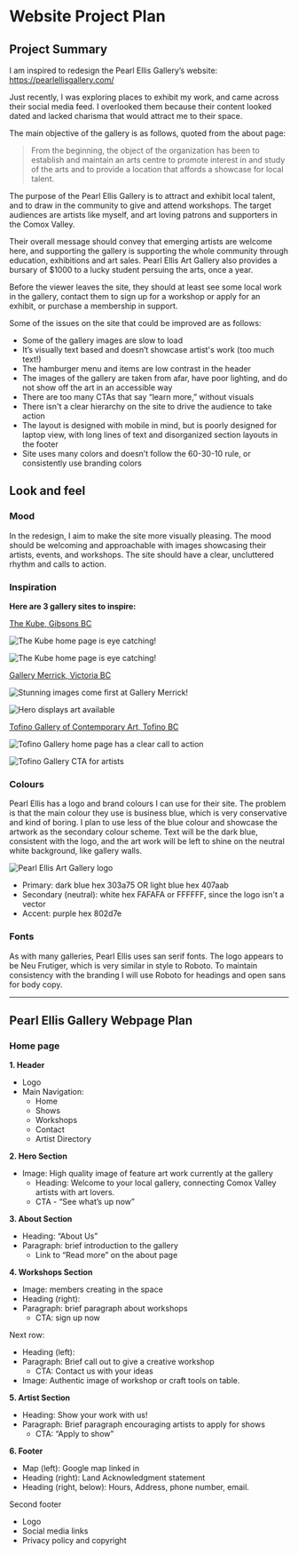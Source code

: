 # Website Project Plan

## Project Summary

I am inspired to redesign the Pearl Ellis Gallery’s website: https://pearlellisgallery.com/

Just recently, I was exploring places to exhibit my work, and came across their social media feed. I overlooked them because their content looked dated and lacked charisma that would attract me to their space.

The main objective of the gallery is as follows, quoted from the about page:

> From the beginning, the object of the organization has been to establish and maintain an arts centre to promote interest in and study of the arts and to provide a location that affords a showcase for local talent.

The purpose of the Pearl Ellis Gallery is to attract and exhibit local talent, and to draw in the community to give and attend workshops. The target audiences are artists like myself, and art loving patrons and supporters in the Comox Valley.

Their overall message should convey that emerging artists are welcome here, and supporting the gallery is supporting the whole community through education, exhibitions and art sales. Pearl Ellis Art Gallery also provides a bursary of $1000 to a lucky student persuing the arts, once a year.

Before the viewer leaves the site, they should at least see some local work in the gallery, contact them to sign up for a workshop or apply for an exhibit, or purchase a membership in support.

Some of the issues on the site that could be improved are as follows:

- Some of the gallery images are slow to load
- It’s visually text based and doesn’t showcase artist's work (too much text!)
- The hamburger menu and items are low contrast in the header
- The images of the gallery are taken from afar, have poor lighting, and do not show off the art in an accessible way
- There are too many CTAs that say “learn more,” without visuals
- There isn't a clear hierarchy on the site to drive the audience to take action
- The layout is designed with mobile in mind, but is poorly designed for laptop view, with long lines of text and disorganized section layouts in the footer
- Site uses many colors and doesn’t follow the 60-30-10 rule, or consistently use branding colors

## Look and feel

### Mood

In the redesign, I aim to make the site more visually pleasing. The mood should be welcoming and approachable with images showcasing their artists, events, and workshops. The site should have a clear, uncluttered rhythm and calls to action.

### Inspiration

**Here are 3 gallery sites to inspire:**

[The Kube, Gibsons BC](https://thekube.ca/ "The Kube gallery home page")

![The Kube home page is eye catching!](images/kube1.jpg "The Kube home page")

![The Kube home page is eye catching!](images/kube2.jpg "The Kube home page")

[Gallery Merrick, Victoria BC](https://www.gallerymerrick.com/ "Gallery Merrick home page")

![Stunning images come first at Gallery Merrick!](images/merrick1.jpg "Gallery Merrick home page")

![Hero displays art available](images/merrick2.jpg "Gallery Merrick home page")

[Tofino Gallery of Contemporary Art, Tofino BC](https://tofinogalleryofcontemporaryart.com/ "Tofino Gallery home page")

![Tofino Gallery home page has a clear call to action](images/tofino1.jpg "Tofino Gallery home page")

![Tofino Gallery CTA for artists](images/tofino2.jpg "Tofino Gallery home page")

### Colours

Pearl Ellis has a logo and brand colours I can use for their site. The problem is that the main colour they use is business blue, which is very conservative and kind of boring. I plan to use less of the blue colour and showcase the artwork as the secondary colour scheme. Text will be the dark blue, consistent with the logo, and the art work will be left to shine on the neutral white background, like gallery walls.

![Pearl Ellis Art Gallery logo](images/pearl-ellis-logo.jpg "Pearl Ellis Logo")

- Primary: dark blue hex 303a75 OR light blue hex 407aab
- Secondary (neutral): white hex FAFAFA or FFFFFF, since the logo isn't a vector
- Accent: purple hex 802d7e

### Fonts

As with many galleries, Pearl Ellis uses san serif fonts. The logo appears to be Neu Frutiger, which is very similar in style to Roboto. To maintain consistency with the branding I will use Roboto for headings and open sans for body copy.

---

## Pearl Ellis Gallery Webpage Plan

### Home page

**1. Header**

- Logo
- Main Navigation:
  - Home
  - Shows
  - Workshops
  - Contact
  - Artist Directory

**2. Hero Section**

- Image: High quality image of feature art work currently at the gallery
  - Heading: Welcome to your local gallery, connecting Comox Valley artists with art lovers.
  - CTA - “See what’s up now”

**3. About Section**

- Heading: “About Us”
- Paragraph: brief introduction to the gallery
  - Link to “Read more” on the about page

**4. Workshops Section**

- Image: members creating in the space
- Heading (right):
- Paragraph: brief paragraph about workshops
  - CTA: sign up now

Next row:

- Heading (left):
- Paragraph: Brief call out to give a creative workshop
  - CTA: Contact us with your ideas
- Image: Authentic image of workshop or craft tools on table.

**5. Artist Section**

- Heading: Show your work with us!
- Paragraph: Brief paragraph encouraging artists to apply for shows
  - CTA: “Apply to show”

**6. Footer**

- Map (left): Google map linked in
- Heading (right): Land Acknowledgment statement
- Heading (right, below): Hours, Address, phone number, email.

Second footer

- Logo
- Social media links
- Privacy policy and copyright
